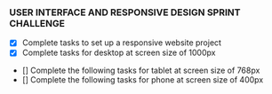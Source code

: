 ### USER INTERFACE AND RESPONSIVE DESIGN SPRINT CHALLENGE

- [x] Complete tasks to set up a responsive website project
- [x] Complete tasks for desktop at screen size of 1000px
- [] Complete the following tasks for tablet at screen size of 768px
- [] Complete the following tasks for phone at screen size of 400px
